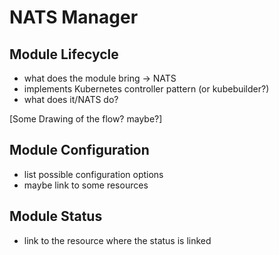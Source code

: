 # NATS Manager

## Module Lifecycle

- what does the module bring -> NATS
- implements Kubernetes controller pattern (or kubebuilder?)
- what does it/NATS do?

[Some Drawing of the flow? maybe?]

## Module Configuration

- list possible configuration options
- maybe link to some resources

## Module Status

- link to the resource where the status is linked
